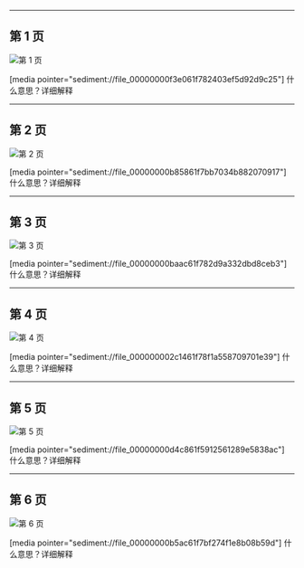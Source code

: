 

---

## 第 1 页

![第 1 页](practice-midterm-2025_assets/page-001.png)

[media pointer="sediment://file_00000000f3e061f782403ef5d92d9c25"]
什么意思？详细解释


---

## 第 2 页

![第 2 页](practice-midterm-2025_assets/page-002.png)

[media pointer="sediment://file_00000000b85861f7bb7034b882070917"]
什么意思？详细解释


---

## 第 3 页

![第 3 页](practice-midterm-2025_assets/page-003.png)

[media pointer="sediment://file_00000000baac61f782d9a332dbd8ceb3"]
什么意思？详细解释


---

## 第 4 页

![第 4 页](practice-midterm-2025_assets/page-004.png)

[media pointer="sediment://file_000000002c1461f78f1a558709701e39"]
什么意思？详细解释


---

## 第 5 页

![第 5 页](practice-midterm-2025_assets/page-005.png)

[media pointer="sediment://file_00000000d4c861f5912561289e5838ac"]
什么意思？详细解释


---

## 第 6 页

![第 6 页](practice-midterm-2025_assets/page-006.png)

[media pointer="sediment://file_00000000b5ac61f7bf274f1e8b08b59d"]
什么意思？详细解释
